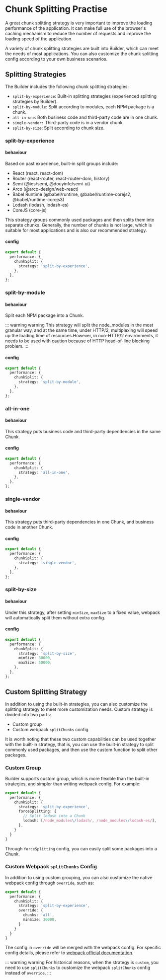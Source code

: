 # Chunk Splitting Practise

A great chunk splitting strategy is very important to improve the loading performance of the application. It can make full use of the browser's caching mechanism to reduce the number of requests and improve the loading speed of the application.

A variety of chunk splitting strategies are built into Builder, which can meet the needs of most applications. You can also customize the chunk splitting config according to your own business scenarios.

## Splitting Strategies

The Builder includes the following chunk splitting strategies:

- `split-by-experience`: Built-in splitting strategies (experienced splitting strategies by Builder).
- `split-by-module`: Split according to modules, each NPM package is a chunk.
- `all-in-one`: Both business code and third-party code are in one chunk.
- `single-vendor:` Third-party code is in a vendor chunk.
- `split-by-size`: Split according to chunk size.

### split-by-experience

#### behaviour

Based on past experience, built-in split groups include:

- React (react, react-dom)
- Router (react-router, react-router-dom, history)
- Semi (@ies/semi, @douyinfe/semi-ui)
- Arco (@arco-design/web-react)
- Babel Runtime (@babel/runtime, @babel/runtime-corejs2, @babel/runtime-corejs3)
- Lodash (lodash, lodash-es)
- CoreJS (core-js)

This strategy groups commonly used packages and then splits them into separate chunks. Generally, the number of chunks is not large, which is suitable for most applications and is also our recommended  strategy.

#### config

```ts
export default {
  performance: {
    chunkSplit: {
      strategy: 'split-by-experience',
    },
  },
};
```

### split-by-module

#### behaviour

Split each NPM package into a Chunk.

::: warning warning
This strategy will split the node_modules in the most granular way, and at the same time, under HTTP/2, multiplexing will speed up the loading time of resources.However, in non-HTTP/2 environments, it needs to be used with caution because of HTTP head-of-line blocking problem.
:::

#### config

```ts
export default {
  performance: {
    chunkSplit: {
      strategy: 'split-by-module',
    },
  },
};
```

### all-in-one

#### behaviour

This strategy puts business code and third-party dependencies in the same Chunk.

#### config

```ts
export default {
  performance: {
    chunkSplit: {
      strategy: 'all-in-one',
    },
  },
};
```

### single-vendor

#### behaviour

This strategy puts third-party dependencies in one Chunk, and business code in another Chunk.

#### config

```ts
export default {
  performance: {
    chunkSplit: {
      strategy: 'single-vendor',
    },
  },
};
```

### split-by-size

#### behaviour

Under this strategy, after setting `minSize`, `maxSize` to a fixed value, webpack will automatically split them without extra config.


#### config

```ts
export default {
  performance: {
    chunkSplit: {
      strategy: 'split-by-size',
      minSize: 30000,
      maxSize: 50000,
    },
  },
};
```

## Custom Splitting Strategy

In addition to using the built-in strategies, you can also customize the splitting strategy to meet more customization needs. Custom strategy is divided into two parts:

- Custom group
- Custom webpack `splitChunks` config

It is worth noting that these two custom capabilities can be used together with the built-in  strategy, that is, you can use the built-in strategy to split commonly used packages, and then use the custom function to split other packages.

### Custom Group

Builder supports custom group, which is more flexible than the built-in strategies, and simpler than writing webpack config. For example:

```ts
export default {
  performance: {
    chunkSplit: {
      strategy: 'split-by-experience',
      forceSplitting: {
        // Split lodash into a Chunk
        lodash: [/node_modules\/lodash/, /node_modules\/lodash-es/],
      },
    }
  }
}
```

Through `forceSplitting` config, you can easily split some packages into a Chunk.

### Custom Webpack `splitChunks` Config

In addition to using custom grouping, you can also customize the native webpack config through `override`, such as:

```ts
export default {
  performance: {
    chunkSplit: {
      strategy: 'split-by-experience',
      override: {
        chunks: 'all',
        minSize: 30000,
      }
    }
  }
}
```

The config in `override` will be merged with the webpack config. For specific config details, please refer to [webpack official documentation](https://webpack.js.org/plugins/split-chunks-plugin/#splitchunkschunks).

::: warning warning
For historical reasons, when the strategy is `custom`, you need to use `splitChunks` to customize the webpack `splitChunks` config instead of `override`.
:::
